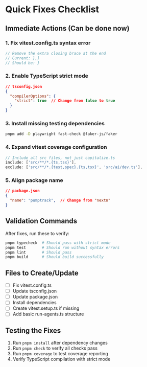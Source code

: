 # Quick Fixes Checklist

## Immediate Actions (Can be done now)

### 1. Fix vitest.config.ts syntax error

```typescript
// Remove the extra closing brace at the end
// Current: },} 
// Should be: }
```

### 2. Enable TypeScript strict mode

```json
// tsconfig.json
{
  "compilerOptions": {
    "strict": true  // Change from false to true
  }
}
```

### 3. Install missing testing dependencies

```bash
pnpm add -D playwright fast-check @faker-js/faker
```

### 4. Expand vitest coverage configuration

```typescript
// Include all src files, not just capitalize.ts
include: ['src/**/*.{ts,tsx}'],
exclude: ['src/**/*.{test,spec}.{ts,tsx}', 'src/ai/dev.ts'],
```

### 5. Align package name

```json
// package.json
{
  "name": "pumptrack",  // Change from "nextn"
}
```

## Validation Commands

After fixes, run these to verify:

```bash
pnpm typecheck  # Should pass with strict mode
pnpm test       # Should run without syntax errors
pnpm lint       # Should pass
pnpm build      # Should build successfully
```

## Files to Create/Update

- [ ] Fix vitest.config.ts
- [ ] Update tsconfig.json
- [ ] Update package.json
- [ ] Install dependencies
- [ ] Create vitest.setup.ts if missing
- [ ] Add basic run-agents.ts structure

## Testing the Fixes

1. Run `pnpm install` after dependency changes
2. Run `pnpm check` to verify all checks pass
3. Run `pnpm coverage` to test coverage reporting
4. Verify TypeScript compilation with strict mode
